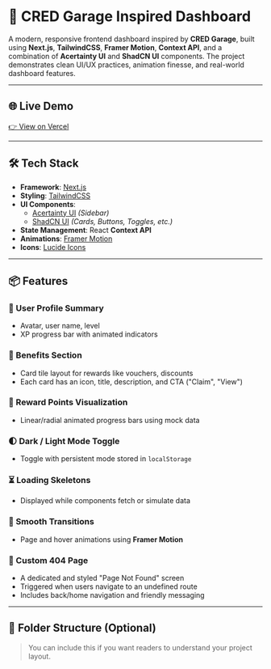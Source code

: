 # 🚀 CRED Garage Inspired Dashboard

A modern, responsive frontend dashboard inspired by **CRED Garage**, built using **Next.js**, **TailwindCSS**, **Framer Motion**, **Context API**, and a combination of **Acertainty UI** and **ShadCN UI** components. The project demonstrates clean UI/UX practices, animation finesse, and real-world dashboard features.

---

## 🌐 Live Demo

[👉 View on Vercel](https://cred-garage-ten.vercel.app/)

---

## 🛠️ Tech Stack

- **Framework**: [Next.js](https://nextjs.org/)
- **Styling**: [TailwindCSS](https://tailwindcss.com/)
- **UI Components**:
  - [Acertainty UI](https://www.acertainty.com/) *(Sidebar)*
  - [ShadCN UI](https://ui.shadcn.com/) *(Cards, Buttons, Toggles, etc.)*
- **State Management**: React **Context API**
- **Animations**: [Framer Motion](https://www.framer.com/motion/)
- **Icons**: [Lucide Icons](https://lucide.dev/)

---

## 📦 Features

### 👤 User Profile Summary
- Avatar, user name, level
- XP progress bar with animated indicators

### 🎁 Benefits Section
- Card tile layout for rewards like vouchers, discounts
- Each card has an icon, title, description, and CTA ("Claim", "View")

### 💎 Reward Points Visualization
- Linear/radial animated progress bars using mock data

### 🌓 Dark / Light Mode Toggle
- Toggle with persistent mode stored in `localStorage`

### ⏳ Loading Skeletons
- Displayed while components fetch or simulate data

### 💫 Smooth Transitions
- Page and hover animations using **Framer Motion**

### 🚧 Custom 404 Page
- A dedicated and styled "Page Not Found" screen
- Triggered when users navigate to an undefined route
- Includes back/home navigation and friendly messaging

---

## 📁 Folder Structure (Optional)

> You can include this if you want readers to understand your project layout.

